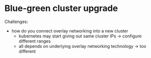 # Blue-green cluster upgrade

Challenges:

- how do you connect overlay networking into a new cluster
  - kubernetes may start giving out same cluster IPs -> configure different ranges
  - all depends on underlying overlay networking technology -> too different

